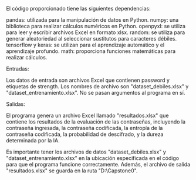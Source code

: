 El código proporcionado tiene las siguientes dependencias:

pandas: utilizada para la manipulación de datos en Python.
numpy: una biblioteca para realizar cálculos numéricos en Python.
openpyxl: se utiliza para leer y escribir archivos Excel en formato xlsx.
random: se utiliza para generar aleatoriedad al seleccionar sustitutos para caracteres débiles.
tensorflow y keras: se utilizan para el aprendizaje automático y el aprendizaje profundo.
math: proporciona funciones matemáticas para realizar cálculos.

Entradas:

Los datos de entrada son archivos Excel que contienen password y etiquetas de strength. Los nombres de archivo son "dataset_debiles.xlsx" y "dataset_entrenamiento.xlsx".
No se pasan argumentos al programa en sí.

Salidas:

El programa genera un archivo Excel llamado "resultados.xlsx" que contiene los resultados de la evaluación de las contraseñas, incluyendo la contraseña ingresada, la contraseña codificada, la entropía de la contraseña codificada, la probabilidad de descifrado, y la dureza determinada por la IA.

Es importante tener los archivos de datos "dataset_debiles.xlsx" y "dataset_entrenamiento.xlsx" en la ubicación especificada en el código para que el programa funcione correctamente. Además, el archivo de salida "resultados.xlsx" se guarda en la ruta "D:\Capstone0\".